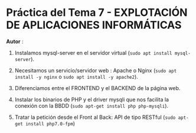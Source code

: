 # Práctica del Tema 7 - EXPLOTACIÓN DE APLICACIONES INFORMÁTICAS

**Autor** : 

1. Instalamos mysql-server en el servidor virtual (`sudo apt install mysql-server`).

2. Necesitamos un servicio/servidor web : Apache o Nginx (`sudo apt install -y nginx` o `sudo apt install -y apache2`).

3. Diferenciamos entre el FRONTEND y el BACKEND de la página web.

4. Instalar los binarios de PHP y el driver mysqli que nos facilita la conexión con la BBDD (`sudo apt-get install php php-mysqli`).

5. Tratar la petición desde el Front al Back: API de tipo RESTful (`sudo apt-get install php7.0-fpm`)
